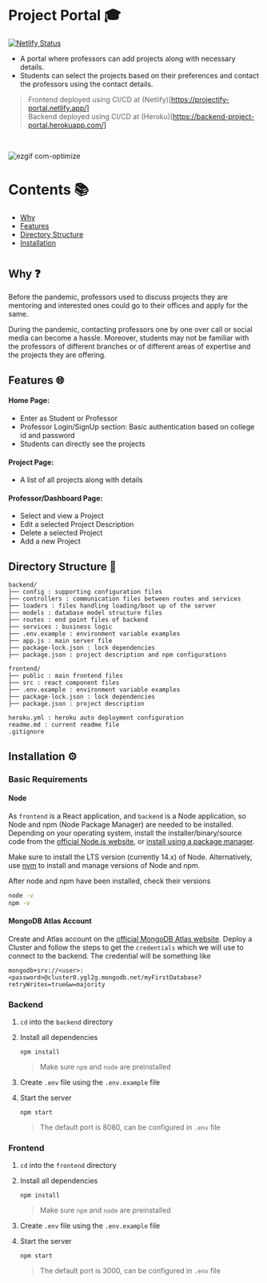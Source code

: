 # Project Portal &#127891;

[![Netlify Status](https://api.netlify.com/api/v1/badges/20df2997-7d7e-4a1d-93ac-9bad3ddc900b/deploy-status)](https://app.netlify.com/sites/projectify-portal/deploys)

- A portal where professors can add projects along with necessary details.
- Students can select the projects based on their preferences and contact the professors using the contact details.

> Frontend deployed using CI/CD at (Netlify)[https://projectify-portal.netlify.app/] <br>
> Backend deployed using CI/CD at (Heroku)[https://backend-project-portal.herokuapp.com/]
<br>

![ezgif com-optimize](https://user-images.githubusercontent.com/50241813/143494265-cbaac349-2cce-45cd-a051-e4befc8e599a.gif)

# Contents &#128218;

* [Why](#why) 
* [Features](#responsibilities)
* [Directory Structure](#directory-structure)
* [Installation](#installation)

#

<a name="why" />

## Why &#10067;

Before the pandemic, professors used to discuss projects they are mentoring and interested ones could go to their offices and apply for the same. 

During the pandemic, contacting professors one by one over call or social media can become a hassle. Moreover, students may not be familiar with the professors of different branches or of different areas of expertise and the projects they are offering. 


<a name="responsibilities" />

## Features &#127760;

#### Home Page:
- Enter as Student or Professor
- Professor Login/SignUp section: Basic authentication based on college id and password
- Students can directly see the projects

#### Project Page:
- A list of all projects along with details

#### Professor/Dashboard Page:
- Select and view a Project
- Edit a selected Project Description
- Delete a selected Project
- Add a new Project


<a name="directory-structure" />

## Directory Structure &#128193;

```
backend/
├── config : supporting configuration files
├── controllers : communication files between routes and services
├── loaders : files handling loading/boot up of the server
├── models : database model structure files
├── routes : end point files of backend
├── services : business logic
├── .env.example : environment variable examples
├── app.js : main server file
├── package-lock.json : lock dependencies 
├── package.json : project description and npm configurations

frontend/
├── public : main frontend files
├── src : react component files
├── .env.example : environment variable examples
├── package-lock.json : lock dependencies
├── package.json : project description

heroku.yml : heroku auto deployment configuration
readme.md : current readme file
.gitignore
```

<a name="installation" />

## Installation &#9881;

### Basic Requirements

#### Node

As `frontend` is a React application, and `backend` is a Node application, so Node and npm (Node Package Manager) are needed to be installed. Depending on your operating system, install the installer/binary/source code from the [official Node.js website](https://nodejs.org/en/download/), or [install using a package manager](https://nodejs.org/en/download/package-manager/).

Make sure to install the LTS version (currently 14.x) of Node. Alternatively, use [nvm](https://github.com/nvm-sh/nvm) to install and manage versions of Node and npm.

After node and npm have been installed, check their versions
```bash
node -v
npm -v
```

#### MongoDB Atlas Account

Create and Atlas account on the [official MongoDB Atlas website](https://www.mongodb.com/atlas/database). Deploy a Cluster and follow the steps to get the `credentials` which we will use to connect to the backend. The credential will be something like 
```
mongodb+srv://<user>:<password>@cluster0.ygl2g.mongodb.net/myFirstDatabase?retryWrites=true&w=majority
```

### Backend

1. `cd` into the `backend` directory
2. Install all dependencies 
    ```
    npm install
    ```

    > Make sure `npm` and `node` are preinstalled

3. Create `.env` file using the `.env.example` file
3. Start the server
    ```
    npm start
    ```

    > The default port is 8080, can be configured in `.env` file

### Frontend

1. `cd` into the `frontend` directory
2. Install all dependencies 
    ```
    npm install
    ```

    > Make sure `npm` and `node` are preinstalled

3. Create `.env` file using the `.env.example` file
3. Start the server
    ```
    npm start
    ```

    > The default port is 3000, can be configured in `.env` file
